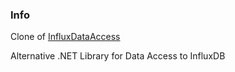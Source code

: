 ### Info

Clone of [InfluxDataAccess](https://github.com/marcolew/InfluxDataAccess)

Alternative .NET Library for Data Access to InfluxDB
